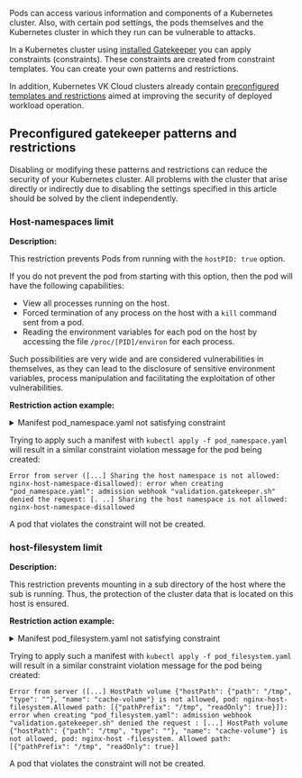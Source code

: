 Pods can access various information and components of a Kubernetes cluster. Also, with certain pod settings, the pods themselves and the Kubernetes cluster in which they run can be vulnerable to attacks.

<!-- TODO: Добавить ссылку на английскую версию [create your own patterns and restrictions](../../../../../../ru/main/base/k8s/k8s-addons/k8s-gatekeeper/k8s-policy).  -->
In a Kubernetes cluster using [installed Gatekeeper](../../../../../../ru/main/base/k8s/k8s-addons/k8s-gatekeeper/k8s-opa) you can apply constraints (constraints). These constraints are created from constraint templates. You can create your own patterns and restrictions.

In addition, Kubernetes VK Cloud clusters already contain [preconfigured templates and restrictions](#prednastroennye-shablony-i-ogranicheniya-gatekeeper) aimed at improving the security of deployed workload operation.

## Preconfigured gatekeeper patterns and restrictions

<warn>

Disabling or modifying these patterns and restrictions can reduce the security of your Kubernetes cluster. All problems with the cluster that arise directly or indirectly due to disabling the settings specified in this article should be solved by the client independently.

</warn>

### Host-namespaces limit

**Description:**

This restriction prevents Pods from running with the `hostPID: true` option.

If you do not prevent the pod from starting with this option, then the pod will have the following capabilities:

- View all processes running on the host.
- Forced termination of any process on the host with a `kill` command sent from a pod.
- Reading the environment variables for each pod on the host by accessing the file `/proc/[PID]/environ` for each process.

Such possibilities are very wide and are considered vulnerabilities in themselves, as they can lead to the disclosure of sensitive environment variables, process manipulation and facilitating the exploitation of other vulnerabilities.

**Restriction action example:**

<details>
<summary>Manifest pod_namespace.yaml not satisfying constraint</summary>

<!-- prettier-ignore -->
```yaml
apiVersion: v1
kind: Pod
metadata:
  name: nginx-host-namespace-disallowed
  labels:
    app: nginx-host-namespace
spec:
  hostPID: true
  hostIPC: true
  containers:
    - name: nginx
      image: nginx
```

</details>

Trying to apply such a manifest with `kubectl apply -f pod_namespace.yaml` will result in a similar constraint violation message for the pod being created:

```text
Error from server ([...] Sharing the host namespace is not allowed: nginx-host-namespace-disallowed): error when creating "pod_namespace.yaml": admission webhook "validation.gatekeeper.sh" denied the request: [. ..] Sharing the host namespace is not allowed: nginx-host-namespace-disallowed
```

A pod that violates the constraint will not be created.

### host-filesystem limit

**Description:**

This restriction prevents mounting in a sub directory of the host where the sub is running. Thus, the protection of the cluster data that is located on this host is ensured.

**Restriction action example:**

<details>
<summary>Manifest pod_filesystem.yaml not satisfying constraint</summary>

<!-- prettier-ignore -->
```yaml
apiVersion: v1
kind: Pod
metadata:
  name: nginx-host-filesystem
  labels:
    app:nginx-host-filesystem-disallowed
spec:
  containers:
    - name: nginx
      image: nginx
      volumeMounts:
        - mountPath: /cache
          name: cache-volume
          readOnly: true
  volumes:
    - name: cache-volume
      hostpath:
        path: /tmp # directory on host
```

</details>

Trying to apply such a manifest with `kubectl apply -f pod_filesystem.yaml` will result in a similar constraint violation message for the pod being created:

```text
Error from server ([...] HostPath volume {"hostPath": {"path": "/tmp", "type": ""}, "name": "cache-volume"} is not allowed, pod: nginx-host-filesystem.Allowed path: [{"pathPrefix": "/tmp", "readOnly": true}]): error when creating "pod_filesystem.yaml": admission webhook "validation.gatekeeper.sh" denied the request : [...] HostPath volume {"hostPath": {"path": "/tmp", "type": ""}, "name": "cache-volume"} is not allowed, pod: nginx-host -filesystem. Allowed path: [{"pathPrefix": "/tmp", "readOnly": true}]
```

A pod that violates the constraint will not be created.
